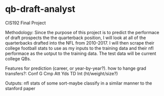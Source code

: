 # qb-draft-analyst
CIS192 Final Project

Methodology:
Since the purpose of this project is to predict the performace of draft prospects the the quarterback position, I will look at all of the quarterbacks drafted into the NFL from 2010-2017.  I will then scrape their college football stats to use as my inputs to the training data and their nfl performace as the uotput to the training data.  The test data will be current college QBs.

Features for prediction (career, or year-by-year?). how to hange grad transfers?:
Conf G Cmp Att Yds TD Int (ht/weight/size?)

Outputs:
nfl stats of some sort-maybe classify in a similar manner to the stanford paper
